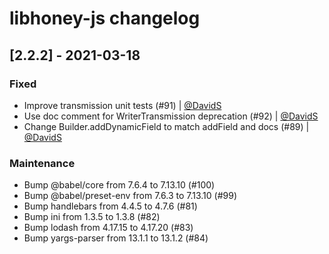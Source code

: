 # libhoney-js changelog

## [2.2.2] - 2021-03-18

### Fixed

-   Improve transmission unit tests (#91) | [@DavidS](https://github.com/DavidS)
-   Use doc comment for WriterTransmission deprecation (#92) | [@DavidS](https://github.com/DavidS)
-   Change Builder.addDynamicField to match addField and docs (#89) | [@DavidS](https://github.com/DavidS)

### Maintenance

-   Bump @babel/core from 7.6.4 to 7.13.10 (#100)
-   Bump @babel/preset-env from 7.6.3 to 7.13.10 (#99)
-   Bump handlebars from 4.4.5 to 4.7.6 (#81)
-   Bump ini from 1.3.5 to 1.3.8 (#82)
-   Bump lodash from 4.17.15 to 4.17.20 (#83)
-   Bump yargs-parser from 13.1.1 to 13.1.2 (#84)
